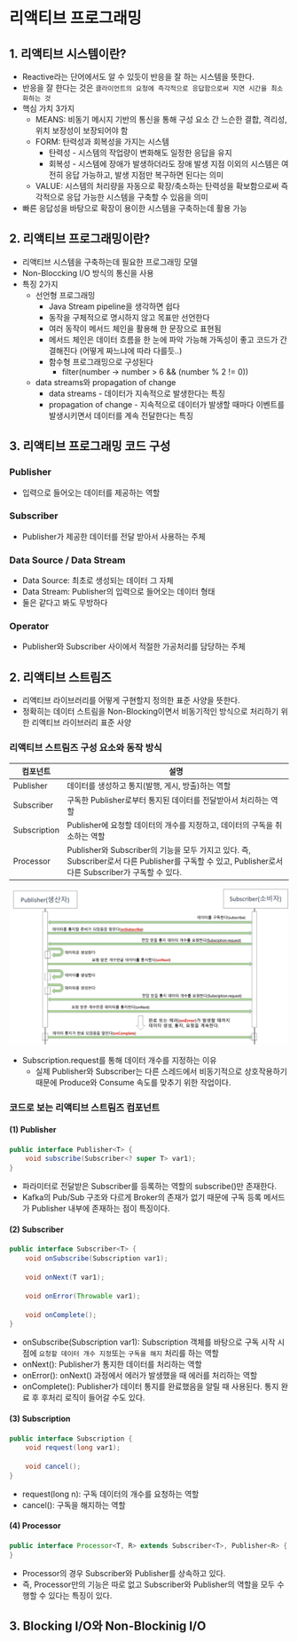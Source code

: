 # 리액티브 프로그래밍
## 1. 리액티브 시스템이란?
- Reactive라는 단어에서도 알 수 있듯이 반응을 잘 하는 시스템을 뜻한다.
- 반응을 잘 한다는 것은 `클라이언트의 요청에 즉각적으로 응답함으로써 지연 시간을 최소화하는 것`
- 핵심 가치 3가지
    - MEANS: 비동기 메시지 기반의 통신을 통해 구성 요소 간 느슨한 결합, 격리성, 위치 보장성이 보장되어야 함
    - FORM: 탄력성과 회복성을 가지는 시스템
        - 탄력성 - 시스템의 작업량이 변화해도 일정한 응답을 유지
        - 회복성 - 시스템에 장애가 발생하더라도 장애 발생 지점 이외의 시스템은 여전히 응답 가능하고, 발생 지점만 복구하면 된다는 의미
    - VALUE: 시스템의 처리량을 자동으로 확장/축소하는 탄력성을 확보함으로써 즉각적으로 응답 가능한 시스템을 구축할 수 있음을 의미
- 빠른 응답성을 바탕으로 확장이 용이한 시스템을 구축하는데 활용 가능

## 2. 리액티브 프로그래밍이란?
- 리액티브 시스템을 구축하는데 필요한 프로그래밍 모델
- Non-Bloccking I/O 방식의 통신을 사용
- 특징 2가지
    - 선언형 프로그래밍
        - Java Stream pipeline을 생각하면 쉽다
        - 동작을 구체적으로 명시하지 않고 목표만 선언한다
        - 여러 동작이 메서드 체인을 활용해 한 문장으로 표현됨
        - 메서드 체인은 데이터 흐름을 한 눈에 파악 가능해 가독성이 좋고 코드가 간결해진다 (어떻게 짜느냐에 따라 다를듯..)
        - 함수형 프로그래밍으로 구성된다
            - filter(number -> number > 6 && (number % 2 != 0))
    - data streams와 propagation of change
        - data streams - 데이터가 지속적으로 발생한다는 특징
        - propagation of change - 지속적으로 데이터가 발생할 때마다 이벤트를 발생시키면서 데이터를 계속 전달한다는 특징

## 3. 리액티브 프로그래밍 코드 구성
### Publisher
- 입력으로 들어오는 데이터를 제공하는 역할
### Subscriber
- Publisher가 제공한 데이터를 전달 받아서 사용하는 주체
### Data Source / Data Stream
- Data Source: 최초로 생성되는 데이터 그 자체
- Data Stream: Publisher의 입력으로 들어오는 데이터 형태
- 둘은 같다고 봐도 무방하다
### Operator
- Publisher와 Subscriber 사이에서 적절한 가공처리를 담당하는 주체


## 2. 리액티브 스트림즈
- 리액티브 라이브러리를 어떻게 구현할지 정의한 표준 사양을 뜻한다.
- 정확히는 데이터 스트림을 Non-Blocking이면서 비동기적인 방식으로 처리하기 위한 리액티브 라이브러리 표준 사양
### 리액티브 스트림즈 구성 요소와 동작 방식
| 컴포넌트         | 설명                                                                                                                 |
|--------------|--------------------------------------------------------------------------------------------------------------------|
| Publisher    | 데이터를 생성하고 통지(발행, 게시, 방출)하는 역할                                                                                      |
| Subscriber   | 구독한 Publisher로부터 통지된 데이터를 전달받아서 처리하는 역할                                                                            |
| Subscription | Publisher에 요청할 데이터의 개수를 지정하고, 데이터의 구독을 취소하는 역할                                                                     |
| Processor    | Publisher와 Subscriber의 기능을 모두 가지고 있다. 즉, Subscriber로서 다른 Publisher를 구독할 수 있고, Publisher로서 다른 Subscriber가 구독할 수 있다. |
![publisher-subscriber.jpg](img/publisher-subscriber.jpg)
- Subscription.request를 통해 데이터 개수를 지정하는 이유
  - 실제 Publisher와 Subscriber는 다른 스레드에서 비동기적으로 상호작용하기 때문에 Produce와 Consume 속도를 맞추기 위한 작업이다.
### 코드로 보는 리액티브 스트림즈 컴포넌트
#### (1) Publisher
```java
public interface Publisher<T> {
    void subscribe(Subscriber<? super T> var1);
}
```
- 파라미터로 전달받은 Subscriber를 등록하는 역할의 subscribe()만 존재한다.
- Kafka의 Pub/Sub 구조와 다르게 Broker의 존재가 없기 때문에 구독 등록 메서드가 Publisher 내부에 존재하는 점이 특징이다.

#### (2) Subscriber
```java
public interface Subscriber<T> {
    void onSubscribe(Subscription var1);

    void onNext(T var1);

    void onError(Throwable var1);

    void onComplete();
}
```
- onSubscribe(Subscription var1): Subscription 객체를 바탕으로 구독 시작 시점에 `요청할 데이터 개수 지정`또는 `구독을 해지` 처리를 하는 역할
- onNext(): Publisher가 통지한 데이터를 처리하는 역할
- onError(): onNext() 과정에서 에러가 발생했을 때 에러를 처리하는 역할
- onComplete(): Publisher가 데이터 통지를 완료했음을 알릴 때 사용된다. 통지 완료 후 후처리 로직이 들어갈 수도 있다.
#### (3) Subscription
```java
public interface Subscription {
    void request(long var1);

    void cancel();
}
```
- request(long n): 구독 데이터의 개수를 요청하는 역할
- cancel(): 구독을 해지하는 역할
#### (4) Processor
```java
public interface Processor<T, R> extends Subscriber<T>, Publisher<R> {
}
```
- Processor의 경우 Subscriber와 Publisher를 상속하고 있다.
- 즉, Processor만의 기능은 따로 없고 Subscriber와 Publisher의 역할을 모두 수행할 수 있다는 특징이 있다.
## 3. Blocking I/O와 Non-Blockinig I/O